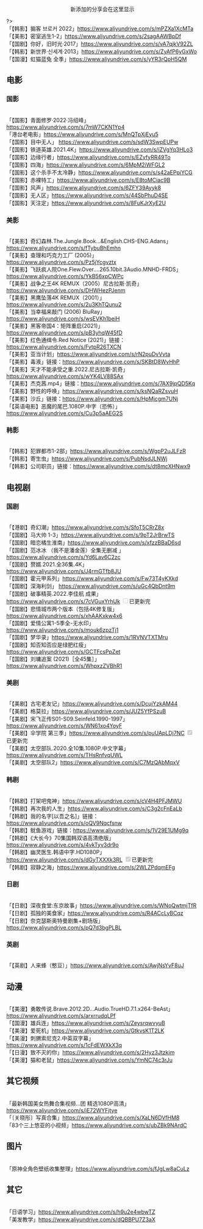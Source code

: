 
<center>新添加的分享会在这里显示</center>

?> <br/>「【韩影】掮客 브로커 2022」https://www.aliyundrive.com/s/mPZXa1XcMTa
<br/>「【美影】密室逃生1-2」https://www.aliyundrive.com/s/2sagAAWBpDf
<br/>「【国剧】你好，旧时光·2017」https://www.aliyundrive.com/s/vA7qjkV92ZL
<br/>「【韩影】新世界·신세계·2013」https://www.aliyundrive.com/s/ZyAfP6yGxWo
<br/>「【国漫】虹猫蓝兔 全季」https://www.aliyundrive.com/s/yYR3rQpH5QM

## 电影
### 国影
<br/>「【国影】青面修罗·2022·冯绍峰」https://www.aliyundrive.com/s/7mW7CKN1Yp4
<br/>「港台老电影」https://www.aliyundrive.com/s/MnQTpXjEyu5
<br/>「【国影】目中无人」 https://www.aliyundrive.com/s/sdW3SwpEUPw
<br/>「【国影】铁道英雄.2021.4K」https://www.aliyundrive.com/s/iZVgYq3HLo3
<br/>「【国影】边缘行者」https://www.aliyundrive.com/s/EZvfyRR49To
<br/>「【国影】四海」https://www.aliyundrive.com/s/6MpM2iWFGL2
<br/>「【国影】这个杀手不太冷静」https://www.aliyundrive.com/s/s42aEPpiYCG
<br/>「【国影】赤裸特工」https://www.aliyundrive.com/s/E8toMCiac9B
<br/>「【国影】风声」https://www.aliyundrive.com/s/6ZFY39Ayyk8
<br/>「【国影】无人区」https://www.aliyundrive.com/s/44SbPhuD4SE
<br/>「【国影】天注定」https://www.aliyundrive.com/s/8FuKJrXyE2U
### 美影
<br/>「【美影】奇幻森林.The.Jungle.Book...&English.CHS-ENG.Adans」https://www.aliyundrive.com/s/fTybuBhEmhn
<br/>「【美影】查理和巧克力工厂 (2005)」https://www.aliyundrive.com/s/Pz5jYcgvztx
<br/>「【美影】飞跃疯人院One.Flew.Over....265.10bit.3Audio.MNHD-FRDS」 https://www.aliyundrive.com/s/YkB56xpCWPc
<br/>「【美影】战争之王4K REMUX（2005）尼古拉斯·凯奇」 https://www.aliyundrive.com/s/DHWHezPJenm
<br/>「【美影】黑鹰坠落4K REMUX（2001）」https://www.aliyundrive.com/s/2u3KhTQunu2
<br/>「【美影】当幸福来敲门 (2006) BluRay」https://www.aliyundrive.com/s/wsEVKh1beiH
<br/>「【美影】黑客帝国4：矩阵重启(2021)」https://www.aliyundrive.com/s/pB3yhqW45fD
<br/>「【美影】红色通缉令.Red Notice (2021)」链接：https://www.aliyundrive.com/s/FvtpR26TXCN
<br/>「【美影】亚当计划」https://www.aliyundrive.com/s/rN2puDvVvta
<br/>「【美影】毒液」链接：https://www.aliyundrive.com/s/SKBtD8WvHhP
<br/>「【美影】天才不能承受之重.2022.尼古拉斯·凯奇」https://www.aliyundrive.com/s/wYK4LV88SAx
<br/>「【美影】杰克茜.mp4」链接：https://www.aliyundrive.com/s/7AX9jpQD5Kq
<br/>「【美影】野性的呼唤」https://www.aliyundrive.com/s/ksNQaRZsvuH
<br/>「【美影】沙丘」链接：https://www.aliyundrive.com/s/HpMjcgm7UNj
<br/>「【英语电影】恶魔的尾巴.1080P.中字（恐怖）」 https://www.aliyundrive.com/s/Cu3p5aAEG2S
### 韩影
<br/>「【韩影】犯罪都市1-2部」https://www.aliyundrive.com/s/WgpP2uJLFzR
<br/>「【韩影】寄生虫」https://www.aliyundrive.com/s/PubNsdJLNWj
<br/>「【韩影】公司职员」链接：https://www.aliyundrive.com/s/dt8mcXHNwx9 
## 电视剧
### 国剧
<br/>「【港剧】奇幻潮」https://www.aliyundrive.com/s/SfoT5CRrZ8x
<br/>「【国剧】马大帅 1-3」https://www.aliyundrive.com/s/9pT2JrBrwTS
<br/>「【国剧】暗恋橘生淮南」https://www.aliyundrive.com/s/xfzzBBaD6sd
<br/>「【国剧】范冰冰 （我不是潘金莲）全集无删减 」https://www.aliyundrive.com/s/Yd6Lav6C2zc
<br/>「【国剧】赘婿.2021.全36集.4K」https://www.aliyundrive.com/s/J4rmGTfb8JU
<br/>「【国剧】霍元甲系列」https://www.aliyundrive.com/s/Fw73T4yKXkd
<br/>「【国剧】深海利剑」 https://www.aliyundrive.com/s/uGc4QbDnt9m
<br/>「【国剧】破事精英.2022.李佳航 成果」https://www.aliyundrive.com/s/7cVGuxYrhUk <input type="checkbox" disabled="">已更新完</input>
<br/>「【国剧】悲情城市两个版本（包括4K修复版」https://www.aliyundrive.com/s/xhAAKxkw4x6
<br/>「【国剧】爱情公寓1-5季全-无水印」https://www.aliyundrive.com/s/mouk6zpzTj1
<br/>「【国剧】梦华录」https://www.aliyundrive.com/s/1RVNVTXTMru
<br/>「【国剧】知否知否应是绿肥红瘦」https://www.aliyundrive.com/s/GCTFcsPpZet
<br/>「【国剧】刘墉追案 (2021)［全45集］」https://www.aliyundrive.com/s/WhpxzZVBhR1
### 美剧
<br/>「【美剧】古宅老友记」https://www.aliyundrive.com/s/DcujYzkAM44
<br/>「【美剧】格莫拉」https://www.aliyundrive.com/s/JUZ5YfPSzuB
<br/>「【美剧】宋飞正传S01-S09.Seinfeld.1990-1997」https://www.aliyundrive.com/s/WN61xo4YoyF
<br/>「【美剧】伞学院 第三季」https://www.aliyundrive.com/s/puUApLDj7NC <input type="checkbox" disabled="" checked="checked">已更新完</input>
<br/>「【美剧】太空部队.2020.全10集.1080P.中文字幕」https://www.aliyundrive.com/s/THsRnfvqUWL
<br/>「【美剧】太空部队2」https://www.aliyundrive.com/s/C7MzQAbMqxV
### 韩剧
<br/>「【韩剧】打架吧鬼神」https://www.aliyundrive.com/s/cV4H4PFJMWU
<br/>「【韩剧】再次我的人生」https://www.aliyundrive.com/s/C3g2cFnEaLb
<br/>「【韩剧】我的名字[以吾之名]」链接：https://www.aliyundrive.com/s/oQV9Nqcfsnw
<br/>「【韩剧】鱿鱼游戏」链接：https://www.aliyundrive.com/s/1V29E1UMg9q
<br/>「【韩剧】《大长今》70集国韩双语高清绝版」https://www.aliyundrive.com/s/4vkTyv3dr9o
<br/>「【韩剧】幽灵医生.韩语中字.HD1080P」https://www.aliyundrive.com/s/dGyTXXXk3RL <input type="checkbox" disabled="" checked="checked">已更新完</input>
<br/>「【韩剧】寂静之海」https://www.aliyundrive.com/s/2WLZPdqmEFg
### 日剧
<br/>「【日剧】深夜食堂:东京故事」https://www.aliyundrive.com/s/WNoQwtmjTfR
<br/>「【日剧】孤独的美食家」https://www.aliyundrive.com/s/R4ACcLyBCqz
<br/>「【日剧】奈克瑟斯奥特曼剧集+剧场版」https://www.aliyundrive.com/s/pQ7d3bgPLBL
### 英剧
<br/>「【英剧】人来蜂（憨豆）」https://www.aliyundrive.com/s/AwjNsYvF8uJ
## 动漫
<br/>「【美漫】勇敢传说.Brave.2012.2D...Audio.TrueHD.7.1.x264-BeAst」https://www.aliyundrive.com/s/arxrrudqLPf
<br/>「【国漫】雄兵连」https://www.aliyundrive.com/s/ZeysrqwvyuB
<br/>「【美漫】爱死机」https://www.aliyundrive.com/s/GtkvsK1T2LK
<br/>「【美漫】刺猬索尼克2.中英双字幕」https://www.aliyundrive.com/s/1cFdEWXkX3q
<br/>「【日漫】致不灭的你」https://www.aliyundrive.com/s/2Hyz3Jtzkim
<br/>「【美漫】猫和老鼠」https://www.aliyundrive.com/s/YmNC74c3rJu
## 其它视频
<br/>「最新韩国美女热舞合集视频...团 精选1080P高清」https://www.aliyundrive.com/s/iE72WYFjtye
<br/>「〔关晓彤〕写真合集」https://www.aliyundrive.com/s/XaLN6DVfHM8
<br/>「83个三上悠亚的小视频」https://www.aliyundrive.com/s/ubZBk9NArdC
## 图片
<br/>「原神全角色壁纸收集整理」https://www.aliyundrive.com/s/fJgLw8aCuLz
## 其它
<br/>「日语学习」https://www.aliyundrive.com/s/h9u2e4wbwTZ
<br/>「美发教学」https://www.aliyundrive.com/s/dQBBPU7Z3aX